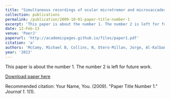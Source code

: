 ```yaml
---
title: "Simultaneous recordings of ocular microtremor and microsaccades with a piezoelectric sensor and a video-oculography system."
collection: publications
permalink: /publication/2009-10-01-paper-title-number-1
excerpt: 'This paper is about the number 1. The number 2 is left for future work.'
date: 12-Feb-13
venue: 'PeerJ'
paperurl: 'http://academicpages.github.io/files/paper1.pdf'
citation: 'a'
authors: 'McCamy, Michael B, Collins, N, Otero-Millan, Jorge, Al-Kalbani, M, Macknik, Stephen L, Coakley, D, Troncoso, Xoana G, Boyle, G, Narayanan, Wolf, TR, Martinez-Conde, Susana'
year: '2013'
---
```

This paper is about the number 1. The number 2 is left for future work.

[Download paper here](http://academicpages.github.io/files/paper1.pdf)

Recommended citation: Your Name, You. (2009). "Paper Title Number 1." <i>Journal 1</i>. 1(1).
